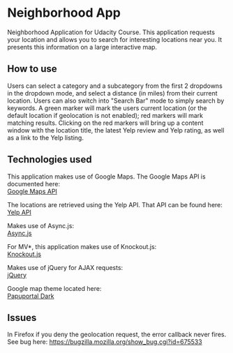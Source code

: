 # Neighborhood App
Neighborhood Application for Udacity Course. This application requests your location and allows you to search for interesting locations near you. It presents this information on a large interactive map.

## How to use
Users can select a category and a subcategory from the first 2 dropdowns in the dropdown mode, and select a distance (in miles) from their current location. Users can also switch into "Search Bar" mode to simply search by keywords. A green marker will mark the users current location (or the default location if geolocation is not enabled); red markers will mark matching results. Clicking on the red markers will bring up a content window with the location title, the latest Yelp review and Yelp rating, as well as a link to the Yelp listing.

## Technologies used
This application makes use of Google Maps. The Google Maps API is documented here:     
[Google Maps API](https://developers.google.com/maps/?hl=en)

The locations are retrieved using the Yelp API. That API can be found here:          
[Yelp API](https://www.yelp.com/developers/documentation/v2/overview)

Makes use of Async.js:     
[Async.js](https://github.com/caolan/async)

For MV*, this application makes use of Knockout.js:     
[Knockout.js](http://knockoutjs.com/)

Makes use of jQuery for AJAX requests:     
[jQuery](https://jquery.com/)

Google map theme located here:     
[Papuportal Dark](https://snazzymaps.com/style/20053/papuportal-dark)
## Issues 
In Firefox if you deny the geolocation request, the error callback never fires. See bug here:
https://bugzilla.mozilla.org/show_bug.cgi?id=675533
